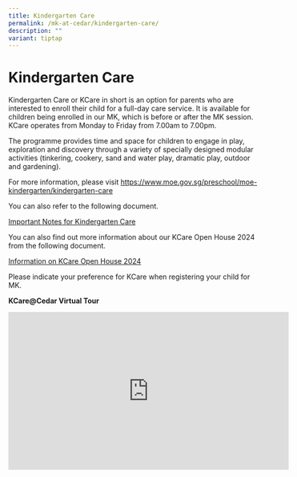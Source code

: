 ```yaml
---
title: Kindergarten Care
permalink: /mk-at-cedar/kindergarten-care/
description: ""
variant: tiptap
---
```

<h1><strong>Kindergarten Care</strong></h1>
<p>Kindergarten Care or KCare in short is an option for parents who are interested
to enroll their child for a full-day care service. It is available for
children being enrolled in our MK, which is before or after the MK session.
KCare operates from Monday to Friday from 7.00am to 7.00pm.</p>
<p>The programme provides time and space for children to engage in play,
exploration and discovery through a variety of specially designed modular
activities (tinkering, cookery, sand and water play, dramatic play, outdoor
and gardening).</p>
<p>For more information, please visit&nbsp;<a href="https://www.moe.gov.sg/preschool/moe-kindergarten/kindergarten-care" rel="noopener noreferrer nofollow" target="_blank">https://www.moe.gov.sg/preschool/moe-kindergarten/kindergarten-care</a>
</p>
<p>You can also refer to the following document.</p>
<p><a href="/files/KCCedar/KCCD%20Important%20Notes.pdf" rel="noopener noreferrer nofollow" target="_blank">Important Notes for Kindergarten Care</a>
</p>
<p>You can also find out more information about our KCare Open House 2024
from the following document.</p>
<p><a href="/files/KCCedar/KCCD___Open_House_2024.pdf" rel="noopener noreferrer nofollow" target="_blank">Information on KCare Open House 2024</a>
</p>
<p>Please indicate your preference for KCare when registering your child
for MK.</p>
<p><strong>KCare@Cedar Virtual Tour</strong>
</p>
<div class="iframe-wrapper">
<iframe height="315" width="560" allowfullscreen="true" frameborder="0" src="https://www.youtube.com/embed/XlPYPCepq04?si=rVpXVojr1WeXrIPz"></iframe>
</div>
<p>
<br>
</p>